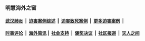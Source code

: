 
### 明慧海外之窗

####  [武汉肺炎](indexes/365.md?t=06091801) &nbsp;|&nbsp;  [迫害案例综述](indexes/328.md?t=06091801) &nbsp;|&nbsp; [迫害致死案例](indexes/277.md?t=06091801)  &nbsp;|&nbsp; [更多迫害案例](indexes/81.md?t=06091801)  &nbsp;|&nbsp; 
####  [时事评论](indexes/19.md?t=06091801) &nbsp;|&nbsp; [海外简讯](indexes/245.md?t=06091801)&nbsp;|&nbsp;  [社会支持](indexes/140.md?t=06091801) &nbsp;|&nbsp; [褒奖决议](indexes/282.md?t=06091801) &nbsp;|&nbsp; [社区报道](indexes/91.md?t=06091801)  &nbsp;|&nbsp; [天人之间](indexes/78.md?t=06091801) 

